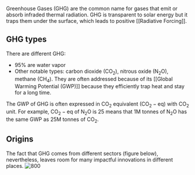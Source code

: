Greenhouse Gases (GHG) are the common name for gases that emit or absorb infraded thermal radiation. GHG is transparent to solar energy but it traps them under the surface, which leads to positive [[Radiative Forcing]].

## GHG types
There are different GHG:
- 95\% are water vapor
- Other notable types: carbon dioxide ($\mathrm{CO_2}$), nitrous oxide ($\mathrm{N_2O}$), methane ($\mathrm{CH_4}$). They are often addressed because of its [[Global Warming Potential (GWP)]] because they efficiently trap heat and stay for a long time.

The GWP of GHG is often expressed in $\mathrm{CO_2}$ equivalent ($\mathrm{CO_2-eq}$) with $\mathrm{CO_2}$ unit. For example, $\mathrm{CO_2-eq}$ of $\mathrm{N_2O}$ is 25 means that 1M tonnes of $\mathrm{N_2O}$ has the same GWP as 25M tonnes of $\mathrm{CO_2}$.

## Origins
The fact that GHG comes from different sectors (figure below), nevertheless, leaves room for many impactful innovations in different places.
![800](GHGEmissionBySector.png)